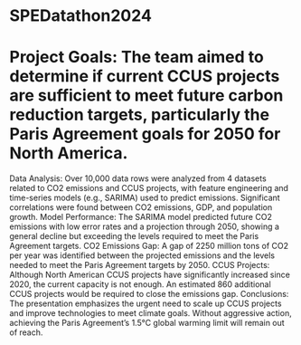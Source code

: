 # SPEDatathon2024
# Project Goals: The team aimed to determine if current CCUS projects are sufficient to meet future carbon reduction targets, particularly the Paris Agreement goals for 2050 for North America.

Data Analysis: Over 10,000 data rows were analyzed from 4 datasets related to CO2 emissions and CCUS projects, with feature engineering and time-series models (e.g., SARIMA) used to predict emissions.
Significant correlations were found between CO2 emissions, GDP, and population growth. 
Model Performance: The SARIMA model predicted future CO2 emissions with low error rates and a projection through 2050, showing a general decline but exceeding the levels required to meet the Paris Agreement targets.
CO2 Emissions Gap: A gap of 2250 million tons of CO2 per year was identified between the projected emissions and the levels needed to meet the Paris Agreement targets by 2050.
CCUS Projects: Although North American CCUS projects have significantly increased since 2020, the current capacity is not enough. An estimated 860 additional CCUS projects would be required to close the emissions gap.
Conclusions: The presentation emphasizes the urgent need to scale up CCUS projects and improve technologies to meet climate goals. Without aggressive action, achieving the Paris Agreement’s 1.5°C global warming limit will remain out of reach.
